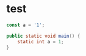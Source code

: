 # test

```javascript
const a = '1';
```

```java
public static void main() {
    static int a = 1;
}
```